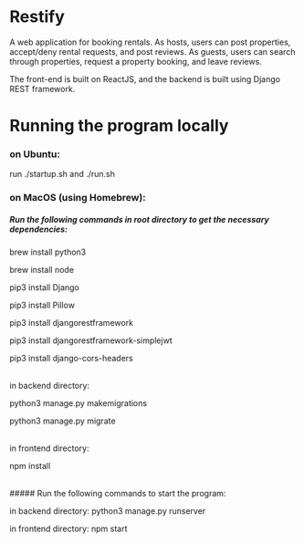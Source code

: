 # Restify
A web application for booking rentals. As hosts, users can post properties, accept/deny rental requests, and post reviews. As guests, users can search through properties, request a property booking, and leave reviews.

The front-end is built on ReactJS, and the backend is built using Django REST framework.

# Running the program locally
### on Ubuntu: 

run ./startup.sh and ./run.sh 

### on MacOS (using Homebrew): 

##### Run the following commands in root directory to get the necessary dependencies:

brew install python3

brew install node

pip3 install Django

pip3 install Pillow

pip3 install djangorestframework

pip3 install djangorestframework-simplejwt

pip3 install django-cors-headers

<br />
in backend directory:

python3 manage.py makemigrations

python3 manage.py migrate

<br />
in frontend directory:

npm install

<br />
##### Run the following commands to start the program:

in backend directory: python3 manage.py runserver

in frontend directory: npm start
